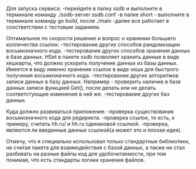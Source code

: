 Для запуска сервиса:
-перейдите в папку ssdb и выполните в терминале команду ./ssdb-server ssdb.conf
-в папке short - выполните в терминале команду go build, после ./main
-далее все работает в соостветствии с тестовым заданием.

Оптимальное по скорости решение и вопрос о хранении большего колличества ссылок:
-тестирование других способов рандомизации восьмизначного кода.
-тестирование других способов хранения данных в базе данных. HSet в пакете ssdb позволяет хранить данные в виде хешкарты, что должно ускорить получение данных из базы данных. Имеется в виду именно хранение ссылок в виде хеша для быстрого получения восьмизначного кода.
-тестирование других алгоритмов записи данных в базу данных. Например - проверить наличие в базе данных записи функцией Get(), после делать или не делать соответстующие изменения в ней же.
-тестирование других баз данных.

Куда должно развиваться приложение:
-проверка существования восьмизначного кода для редиректа.
-проверка ссылок, то есть, к примеру, считать hh.ru/ и hh.ru одинаковой ссылкой.
-проверка, являются ли введенные данные ссылкой(а может это и плохая идея).

Отмечу, что я специально использовал только стандартные библиотеки, не считая пакета для взаимодействия с базой данных, а также не стал разбивать на разные файлы код для удобочитаемости, при том понимая, что есть стандарты логики хранения файлов.